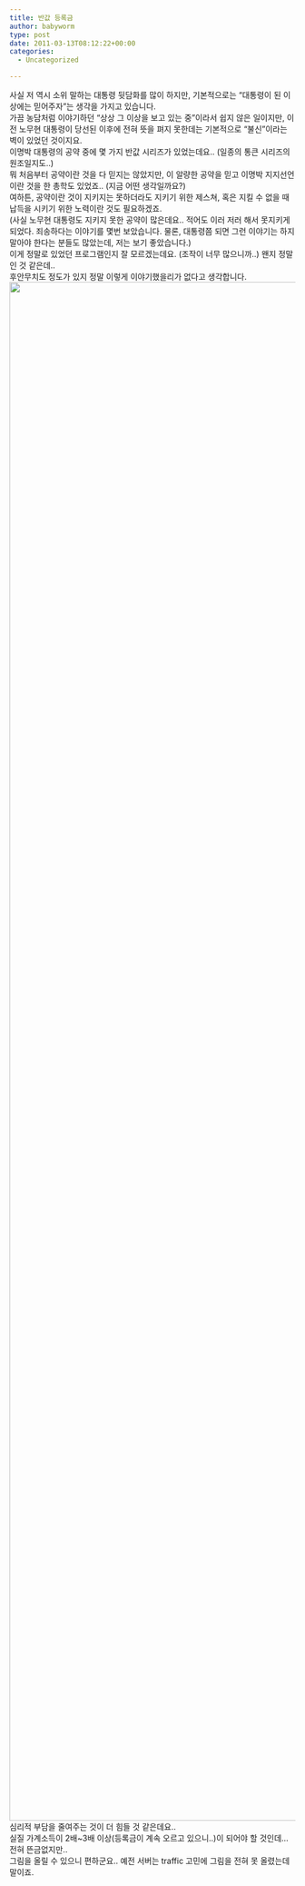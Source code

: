 ```yaml
---
title: 반값 등록금
author: babyworm
type: post
date: 2011-03-13T08:12:22+00:00
categories:
  - Uncategorized

---
```

<div>
  사실 저 역시 소위 말하는 대통령 뒷담화를 많이 하지만, 기본적으로는 &#8220;대통령이 된 이상에는 믿어주자&#8221;는 생각을 가지고 있습니다.&nbsp;
</div>

<div>
  가끔 농담처럼 이야기하던 &#8220;상상 그 이상을 보고 있는 중&#8221;이라서 쉽지 않은 일이지만, 이전 노무현 대통령이 당선된 이후에 전혀 뜻을 펴지 못한데는 기본적으로 &#8220;불신&#8221;이라는 벽이 있었던 것이지요.&nbsp;
</div>

<div>
</div>

<div>
  이명박 대통령의 공약 중에 몇 가지 반값 시리즈가 있었는데요.. (일종의 통큰 시리즈의 원조일지도..)
</div>

<div>
  뭐 처음부터 공약이란 것을 다 믿지는 않았지만, 이 알량한 공약을 믿고 이명박 지지선언이란 것을 한 총학도 있었죠.. (지금 어떤 생각일까요?)
</div>

<div>
  여하튼, 공약이란 것이 지키지는 못하더라도 지키기 위한 제스쳐, 혹은 지킬 수 없을 때 납득을 시키기 위한 노력이란 것도 필요하겠죠.&nbsp;
</div>

<div>
  (사실 노무현 대통령도 지키지 못한 공약이 많은데요.. 적어도 이러 저러 해서 못지키게 되었다. 죄송하다는 이야기를 몇번 보았습니다. 물론, 대통령쯤 되면 그런 이야기는 하지 말아야 한다는 분들도 많았는데, 저는 보기 좋았습니다.)
</div>

<div>
</div>

<div>
  이게 정말로 있었던 프로그램인지 잘 모르겠는데요. (조작이 너무 많으니까..) 왠지 정말인 것 같은데..&nbsp;
</div>

<div>
  후안무치도 정도가 있지&nbsp;정말 이렇게 이야기했을리가 없다고 생각합니다.&nbsp;
</div>



<div id="__KO_DIC_LAYER__" style="padding-top: 0px; padding-right: 0px; padding-bottom: 0px; padding-left: 0px; position: fixed; z-index: 999999999; overflow-x: hidden; overflow-y: hidden; border-top-width: 2px; border-right-width: 2px; border-bottom-width: 2px; border-left-width: 2px; border-top-style: solid; border-right-style: solid; border-bottom-style: solid; border-left-style: solid; border-top-color: rgb(51, 51, 119); border-right-color: rgb(51, 51, 119); border-bottom-color: rgb(51, 51, 119); border-left-color: rgb(51, 51, 119); display: none; ">
</div>

<div>
</div>

<div>
  <img loading="lazy" decoding="async" src="https://i0.wp.com/babyworm.net/wordpress/wp-content/uploads/1/cfile30.uf.130E00494D7C79F91F8472.jpg?resize=540%2C2710" class="aligncenter" width="540" height="2710" alt="" filename="V7QlP.jpg" filemime="image/jpeg" data-recalc-dims="1" />
</div>

<div>
  심리적 부담을 줄여주는 것이 더 힘들 것 같은데요..&nbsp;
</div>

<div>
  실질 가계소득이 2배~3배 이상(등록금이 계속 오르고 있으니..)이 되어야 할 것인데&#8230;
</div>

<div>
</div>

<div>
  전혀 뜬금없지만..
</div>

<div>
  그림을 올릴 수 있으니 편하군요.. 예전 서버는 traffic 고민에 그림을 전혀 못 올렸는데 말이죠.&nbsp;
</div>

<div>
</div>